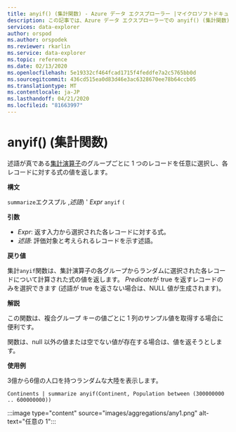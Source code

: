 ```yaml
---
title: anyif() (集計関数) - Azure データ エクスプローラー |マイクロソフトドキュメント
description: この記事では、Azure データ エクスプローラーでの anyif() (集計関数) について説明します。
services: data-explorer
author: orspod
ms.author: orspodek
ms.reviewer: rkarlin
ms.service: data-explorer
ms.topic: reference
ms.date: 02/13/2020
ms.openlocfilehash: 5e19332cf464fcad1715f4feddfe7a2c5765bb0d
ms.sourcegitcommit: 436cd515ea0d83d46e3ac6328670ee78b64ccb05
ms.translationtype: MT
ms.contentlocale: ja-JP
ms.lasthandoff: 04/21/2020
ms.locfileid: "81663997"
---
```

# <a name="anyif-aggregation-function"></a>anyif() (集計関数)

述語が真である[集計演算子](summarizeoperator.md)のグループごとに 1 つのレコードを任意に選択し、各レコードに対する式の値を返します。

**構文**

`summarize`エクスプル ,*述語*) ' *Expr* `anyif` `(`

**引数**

* *Expr*: 返す入力から選択された各レコードに対する式。
* *述語*: 評価対象と考えられるレコードを示す述語。

**戻り値**

集計`anyif`関数は、集計演算子の各グループからランダムに選択された各レコードについて計算された式の値を返します。 *Predicate*が true を返すレコードのみを選択できます (述語が true を返さない場合は、NULL 値が生成されます)。

**解説**

この関数は、複合グループ キーの値ごとに 1 列のサンプル値を取得する場合に便利です。

関数は、null 以外の値または空でない値が存在する場合は、値を返そうとします。

**使用例**

3億から6億の人口を持つランダムな大陸を表示します。

```kusto
Continents | summarize anyif(Continent, Population between (300000000 .. 600000000))
```

:::image type="content" source="images/aggregations/any1.png" alt-text="任意の 1":::
